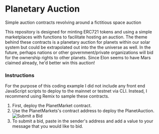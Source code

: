 # Planetary Auction
Simple auction contracts revolving around a fictitious space auction

This repository is designed for minting ERC721 tokens and using a simple marketplaces with functions to facilitate hosting an auction. The theme behind these contracts is a planetary auction for planets within our solar system but could be extrapolated out into the the universe as well. In the future, perhaps nations or other government/private organizations will bid for the ownership rights to other planets. Since Elon seems to have Mars claimed already, he'd better win this auction!

### Instructions
For the purpose of this coding example I did not include any front end JavaScript scripts to deploy to the mainnet or testnet via CLI. Instead, I recommend using Remix to sample these contracts. 
  1. First, deploy the PlanetMarket contract. 
  2. Use the PlanetMarkets's contract address to deploy the PlanetAuction. 
  ![Submit a Bid](/images/submitbid)
  3. To submit a bid, paste in the sender's address and add a value to your message that you would like to bid. 
